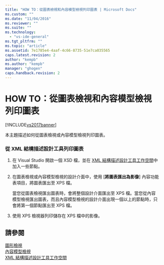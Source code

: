 ```yaml
---
title: "HOW TO：從圖表檢視和內容模型檢視列印圖表 | Microsoft Docs"
ms.custom: ""
ms.date: "11/04/2016"
ms.reviewer: ""
ms.suite: ""
ms.technology: 
  - "vs-ide-general"
ms.tgt_pltfrm: ""
ms.topic: "article"
ms.assetid: 7e1785e4-4aaf-4c66-8735-51e7ca035565
caps.latest.revision: 2
author: "kempb"
ms.author: "kempb"
manager: "ghogen"
caps.handback.revision: 2
---
```

# HOW TO：從圖表檢視和內容模型檢視列印圖表
[!INCLUDE[vs2017banner](../code-quality/includes/vs2017banner.md)]

本主題描述如何從圖表檢視或內容模型檢視列印圖表。  
  
### 從 XML 結構描述設計工具列印圖表  
  
1.  在 Visual Studio 開啟一個 XSD 檔，並在 [XML 結構描述設計工具工作空間](../xml-tools/xml-schema-designer-workspace.md)中加入一些節點。  
  
2.  在圖表檢視或內容模型檢視的設計介面中，使用 \[**將圖表匯出為影像**\] 內容功能表項目，將圖表匯出至 XPS 檔。  
  
     當您從圖表檢視匯出圖表時，會將整個設計介面匯出至 XPS 檔。當您從內容模型檢視匯出圖表，而且內容模型檢視的設計介面出現一個以上的節點時，只會將第一個節點匯出至 XPS 檔。  
  
3.  使用 XPS 檢視器列印儲存在 XPS 檔中的影像。  
  
## 請參閱  
 [圖形檢視](../xml-tools/graph-view.md)   
 [內容模型檢視](../xml-tools/content-model-view.md)   
 [XML 結構描述設計工具工作空間](../xml-tools/xml-schema-designer-workspace.md)
